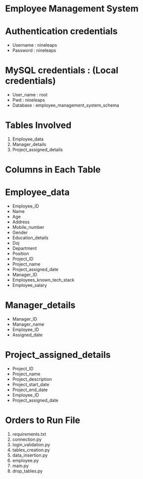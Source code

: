 # Employee Management System 

# Authentication credentials
- Username : nineleaps
- Password : nineleaps

# MySQL credentials : (Local credentials)
- User_name : root
- Pwd : nineleaps
- Database : employee_management_system_schema
  
# Tables Involved
1. Employee_data
2. Manager_details
3. Project_assigned_details

# Columns in Each Table
# Employee_data 
- Employee_ID
- Name
- Age
- Address
- Mobile_number
- Gender
- Education_details
- Doj
- Department
- Position
- Project_ID
- Project_name
- Project_assigned_date
- Manager_ID
- Employees_known_tech_stack
- Employee_salary

# Manager_details
- Manager_ID
- Manager_name
- Employee_ID
- Assigned_date

# Project_assigned_details 
- Project_ID
- Project_name
- Project_description
- Project_start_date
- Project_end_date
- Employee_ID
- Project_assigned_date

# Orders to Run File
1. requirements.txt
2. connection.py
3. login_validation.py
4. tables_creation.py
5. data_insertion.py
6. employee.py
7. main.py
8. drop_tables.py

